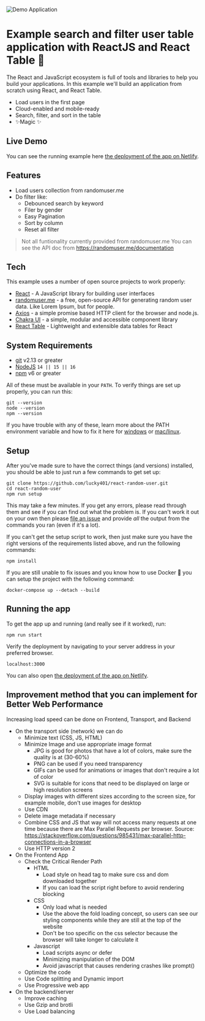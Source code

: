 ![Demo Application](https://snipboard.io/ml9i0k.jpg "Demo Application")

# Example search and filter user table application with ReactJS and React Table 🚀

The React and JavaScript ecosystem is full of tools and libraries to help you build your applications. In this example we'll build an application from scratch using React, and React Table.

- Load users in the first page
- Cloud-enabled and mobile-ready
- Search, filter, and sort in the table
- ✨Magic ✨

## Live Demo

You can see the running example here [the deployment of the app on Netlify](https://lds-react-random-user.netlify.app).

## Features

- Load users collection from randomuser.me
- Do filter like:
  - Debounced search by keyword
  - Filer by gender
  - Easy Pagination
  - Sort by column
  - Reset all filter

> Not all funtionality currently provided from randomuser.me
> You can see the API doc from <https://randomuser.me/documentation>

## Tech

This example uses a number of open source projects to work properly:

- [React] - A JavaScript library for building user interfaces
- [randomuser.me] - a free, open-source API for generating random user data. Like Lorem Ipsum, but for people.
- [Axios] -  a simple promise based HTTP client for the browser and node.js.
- [Chakra UI] -  a simple, modular and accessible component library
- [React Table] - Lightweight and extensible data tables for React

## System Requirements

- [git][git] v2.13 or greater
- [NodeJS][node] `14 || 15 || 16`
- [npm][npm] v6 or greater

All of these must be available in your `PATH`. To verify things are set up properly, you can run this:

```shell
git --version
node --version
npm --version
```

If you have trouble with any of these, learn more about the PATH environment variable and how to fix it here for [windows][win-path] or [mac/linux][mac-path].

## Setup

After you've made sure to have the correct things (and versions) installed, you should be able to just run a few commands to get set up:

```
git clone https://github.com/lucky401/react-random-user.git
cd react-random-user
npm run setup
```

This may take a few minutes. If you get any errors, please read through them and see if you can find out what the problem is. If you can't work it out on your own then please [file an issue][issue] and provide _all_ the output from the commands you ran (even if it's a lot).

If you can't get the setup script to work, then just make sure you have the
right versions of the requirements listed above, and run the following commands:

```
npm install
```

If you are still unable to fix issues and you know how to use Docker 🐳 you can
setup the project with the following command:

```shell
docker-compose up --detach --build
```

## Running the app

To get the app up and running (and really see if it worked), run:

```shell
npm run start
```

Verify the deployment by navigating to your server address in
your preferred browser.

```shell
localhost:3000
```

You can also open [the deployment of the app on Netlify](https://lds-react-random-user.netlify.app).

## Improvement method that you can implement for Better Web Performance

Increasing load speed can be done on Frontend, Transport, and Backend

- On the transport side (network) we can do
  - Minimize text (CSS, JS, HTML)
  - Minimize Image and use appropriate image format
    - JPG is good for photos that have a lot of colors, make sure the quality is at (30-60%)
    - PNG can be used if you need transparency
    - GIFs can be used for animations or images that don't require a lot of color
    - SVG is suitable for icons that need to be displayed on large or high resolution screens
  - Display images with different sizes according to the screen size, for example mobile, don't use images for desktop
  - Use CDN
  - Delete image metadata if necessary
  - Combine CSS and JS that way will not access many requests at one time because there are Max Parallel Requests per browser. Source: <https://stackoverflow.com/questions/985431/max-parallel-http-connections-in-a-browser>
  - Use HTTP version 2
- On the Frontend App
  - Check the Critical Render Path
    - HTML
      - Load style on head tag to make sure css and dom downloaded together
      - If you can load the script right before </body> to avoid rendering blocking
    - CSS
      - Only load what is needed
      - Use the above the fold loading concept, so users can see our styling components while they are still at the top of the website
      - Don't be too specific on the css selector because the browser will take longer to calculate it
    - Javascript
      - Load scripts async or defer
      - Minimizing manipulation of the DOM
      - Avoid javascript that causes rendering crashes like prompt()
  - Optimize the code
  - Use Code splitting and Dynamic import
  - Use Progressive web app
- On the backend/server
  - Improve caching
  - Use Gzip and brotli
  - Use Load balancing

[//]: # (These are reference links used in the body of this note and get stripped out when the markdown processor does its job. There is no need to format nicely because it shouldn't be seen. Thanks SO - http://stackoverflow.com/questions/4823468/store-comments-in-markdown-syntax)

   [React]: <https://reactjs.org>
   [Chakra UI]: <https://chakra-ui.com>
   [React Table]: <https://react-table.tanstack.com>
   [Axios]: <https://axios-http.com>
   [npm]: <https://www.npmjs.com/>
   [node]: <https://nodejs.org>
   [git]: <https://git-scm.com/>
   [randomuser.me]: <https://randomuser.me/documentation>
   [win-path]: <https://www.howtogeek.com/118594/how-to-edit-your-system-path-for-easy-command-line-access/>
   [mac-path]: <http://stackoverflow.com/a/24322978/971592>
   [issue]: <https://github.com/lucky401/react-random-user/issues/new>
